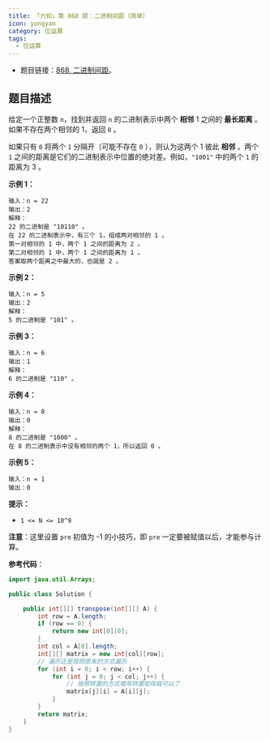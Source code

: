 ```yaml
---
title: 「力扣」第 868 题：二进制间距（简单）
icon: yongyan
category: 位运算
tags:
  - 位运算
---
```


- 题目链接：[868. 二进制间距](https://leetcode-cn.com/problems/binary-gap/)。

## 题目描述

给定一个正整数 `n`，找到并返回 `n` 的二进制表示中两个 **相邻** 1 之间的 **最长距离** 。如果不存在两个相邻的 1，返回 `0` 。

如果只有 `0` 将两个 `1` 分隔开（可能不存在 `0` ），则认为这两个 1 彼此 **相邻** 。两个 `1` 之间的距离是它们的二进制表示中位置的绝对差。例如，`"1001"` 中的两个 `1` 的距离为 3 。

**示例 1：**

```
输入：n = 22
输出：2
解释：
22 的二进制是 "10110" 。
在 22 的二进制表示中，有三个 1，组成两对相邻的 1 。
第一对相邻的 1 中，两个 1 之间的距离为 2 。
第二对相邻的 1 中，两个 1 之间的距离为 1 。
答案取两个距离之中最大的，也就是 2 。
```

**示例 2：**

```
输入：n = 5
输出：2
解释：
5 的二进制是 "101" 。
```

**示例 3：**

```
输入：n = 6
输出：1
解释：
6 的二进制是 "110" 。
```

**示例 4：**

```
输入：n = 8
输出：0
解释：
8 的二进制是 "1000" 。
在 8 的二进制表示中没有相邻的两个 1，所以返回 0 。
```

**示例 5：**

```
输入：n = 1
输出：0
```

**提示：**

- `1 <= N <= 10^9`

**注意**：这里设置 `pre` 初值为 -1 的小技巧，即 `pre` 一定要被赋值以后，才能参与计算。

**参考代码**：

```java
import java.util.Arrays;

public class Solution {

    public int[][] transpose(int[][] A) {
        int row = A.length;
        if (row == 0) {
            return new int[0][0];
        }
        int col = A[0].length;
        int[][] matrix = new int[col][row];
        // 遍历还是按照原来的方式遍历
        for (int i = 0; i < row; i++) {
            for (int j = 0; j < col; j++) {
                // 按照转置的方式填写转置矩阵就可以了
                matrix[j][i] = A[i][j];
            }
        }
        return matrix;
    }
}
```
